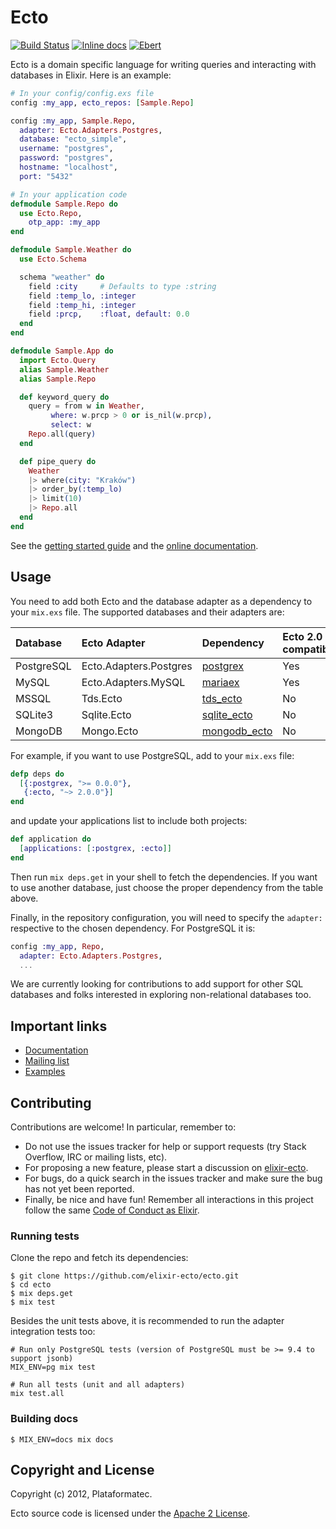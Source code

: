 # Ecto

[![Build Status](https://travis-ci.org/elixir-ecto/ecto.svg?branch=master)](https://travis-ci.org/elixir-ecto/ecto)
[![Inline docs](http://inch-ci.org/github/elixir-ecto/ecto.svg?branch=master&style=flat)](http://inch-ci.org/github/elixir-ecto/ecto)
[![Ebert](https://ebertapp.io/github/elixir-ecto/ecto.svg)](https://ebertapp.io/github/elixir-ecto/ecto.svg)

Ecto is a domain specific language for writing queries and interacting with databases in Elixir. Here is an example:

```elixir
# In your config/config.exs file
config :my_app, ecto_repos: [Sample.Repo]

config :my_app, Sample.Repo,
  adapter: Ecto.Adapters.Postgres,
  database: "ecto_simple",
  username: "postgres",
  password: "postgres",
  hostname: "localhost",
  port: "5432"

# In your application code
defmodule Sample.Repo do
  use Ecto.Repo,
    otp_app: :my_app
end

defmodule Sample.Weather do
  use Ecto.Schema

  schema "weather" do
    field :city     # Defaults to type :string
    field :temp_lo, :integer
    field :temp_hi, :integer
    field :prcp,    :float, default: 0.0
  end
end

defmodule Sample.App do
  import Ecto.Query
  alias Sample.Weather
  alias Sample.Repo

  def keyword_query do
    query = from w in Weather,
         where: w.prcp > 0 or is_nil(w.prcp),
         select: w
    Repo.all(query)
  end

  def pipe_query do
    Weather
    |> where(city: "Kraków")
    |> order_by(:temp_lo)
    |> limit(10)
    |> Repo.all
  end
end
```

See the [getting started guide](http://hexdocs.pm/ecto/getting-started.html) and the [online documentation](http://hexdocs.pm/ecto).

## Usage

You need to add both Ecto and the database adapter as a dependency to your `mix.exs` file. The supported databases and their adapters are:

Database   | Ecto Adapter           | Dependency                   | Ecto 2.0 compatible?
:----------| :--------------------- | :----------------------------| :-------------------
PostgreSQL | Ecto.Adapters.Postgres | [postgrex][postgrex]         | Yes
MySQL      | Ecto.Adapters.MySQL    | [mariaex][mariaex]           | Yes
MSSQL      | Tds.Ecto               | [tds_ecto][tds_ecto]         | No
SQLite3    | Sqlite.Ecto            | [sqlite_ecto][sqlite_ecto]   | No
MongoDB    | Mongo.Ecto             | [mongodb_ecto][mongodb_ecto] | No

[postgrex]: http://github.com/ericmj/postgrex
[mariaex]: http://github.com/xerions/mariaex
[tds_ecto]: https://github.com/livehelpnow/tds_ecto
[sqlite_ecto]: https://github.com/jazzyb/sqlite_ecto
[mongodb_ecto]: https://github.com/michalmuskala/mongodb_ecto

For example, if you want to use PostgreSQL, add to your `mix.exs` file:

```elixir
defp deps do
  [{:postgrex, ">= 0.0.0"},
   {:ecto, "~> 2.0.0"}]
end
```

and update your applications list to include both projects:

```elixir
def application do
  [applications: [:postgrex, :ecto]]
end
```

Then run `mix deps.get` in your shell to fetch the dependencies. If you want to use another database, just choose the proper dependency from the table above.

Finally, in the repository configuration, you will need to specify the `adapter:` respective to the chosen dependency. For PostgreSQL it is:

```elixir
config :my_app, Repo,
  adapter: Ecto.Adapters.Postgres,
  ...
```

We are currently looking for contributions to add support for other SQL databases and folks interested in exploring non-relational databases too.

## Important links

  * [Documentation](http://hexdocs.pm/ecto)
  * [Mailing list](https://groups.google.com/forum/#!forum/elixir-ecto)
  * [Examples](https://github.com/elixir-ecto/ecto/tree/master/examples)

## Contributing

Contributions are welcome! In particular, remember to:

* Do not use the issues tracker for help or support requests (try Stack Overflow, IRC or mailing lists, etc).
* For proposing a new feature, please start a discussion on [elixir-ecto](https://groups.google.com/forum/#!forum/elixir-ecto).
* For bugs, do a quick search in the issues tracker and make sure the bug has not yet been reported.
* Finally, be nice and have fun! Remember all interactions in this project follow the same [Code of Conduct as Elixir](https://github.com/elixir-lang/elixir/blob/master/CODE_OF_CONDUCT.md).

### Running tests

Clone the repo and fetch its dependencies:

```
$ git clone https://github.com/elixir-ecto/ecto.git
$ cd ecto
$ mix deps.get
$ mix test
```

Besides the unit tests above, it is recommended to run the adapter integration tests too:

```
# Run only PostgreSQL tests (version of PostgreSQL must be >= 9.4 to support jsonb)
MIX_ENV=pg mix test

# Run all tests (unit and all adapters)
mix test.all
```

### Building docs

```
$ MIX_ENV=docs mix docs
```

## Copyright and License

Copyright (c) 2012, Plataformatec.

Ecto source code is licensed under the [Apache 2 License](LICENSE.md).
